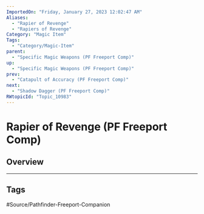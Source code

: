 ```yaml
---
ImportedOn: "Friday, January 27, 2023 12:02:47 AM"
Aliases:
  - "Rapier of Revenge"
  - "Rapiers of Revenge"
Category: "Magic Item"
Tags:
  - "Category/Magic-Item"
parent:
  - "Specific Magic Weapons (PF Freeport Comp)"
up:
  - "Specific Magic Weapons (PF Freeport Comp)"
prev:
  - "Catapult of Accuracy (PF Freeport Comp)"
next:
  - "Shadow Dagger (PF Freeport Comp)"
RWtopicId: "Topic_10983"
---
```

# Rapier of Revenge (PF Freeport Comp)
## Overview

---
## Tags
#Source/Pathfinder-Freeport-Companion

